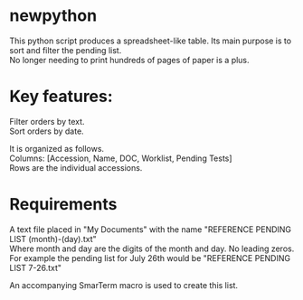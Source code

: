 # newpython

This python script produces a spreadsheet-like table. Its main purpose is to sort and filter the pending list.  
No longer needing to print hundreds of pages of paper is a plus.


# Key features:  
Filter orders by text.  
Sort orders by date.


It is organized as follows.  
Columns: [Accession, Name, DOC, Worklist, Pending Tests]  
Rows are the individual accessions.  

# Requirements

A text file placed in "My Documents" with the name "REFERENCE PENDING LIST (month)-(day).txt"  
Where month and day are the digits of the month and day. No leading zeros.  
For example the pending list for July 26th would be "REFERENCE PENDING LIST 7-26.txt"


An accompanying SmarTerm macro is used to create this list.
